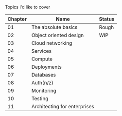 Topics I'd like to cover

| Chapter | Name                         | Status |
| ------- | ---------------------------- | ------ |
| 01      | The absolute basics          | Rough  |
| 02      | Object oriented design       | WIP    |
| 03      | Cloud networking             |        |
| 04      | Services                     |        |
| 05      | Compute                      |        |
| 06      | Deployments                  |        |
| 07      | Databases                    |        |
| 08      | Auth(n/z)                    |        |
| 09      | Monitoring                   |        |
| 10      | Testing                      |        |
| 11      | Architecting for enterprises |        |


